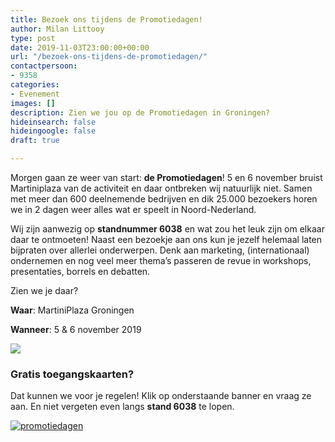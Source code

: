```yaml
---
title: Bezoek ons tijdens de Promotiedagen!
author: Milan Littooy
type: post
date: 2019-11-03T23:00:00+00:00
url: "/bezoek-ons-tijdens-de-promotiedagen/"
contactpersoon:
- 9358
categories:
- Evenement
images: []
description: Zien we jou op de Promotiedagen in Groningen?
hideinsearch: false
hideingoogle: false
draft: true

---
```

Morgen gaan ze weer van start: **de Promotiedagen**! 5 en 6 november bruist Martiniplaza van de activiteit en daar ontbreken wij natuurlijk niet. Samen met meer dan 600 deelnemende bedrijven en dik 25.000 bezoekers horen we in 2 dagen weer alles wat er speelt in Noord-Nederland.

Wij zijn aanwezig op **standnummer 6038** en wat zou het leuk zijn om elkaar daar te ontmoeten! Naast een bezoekje aan ons kun je jezelf helemaal laten bijpraten over allerlei onderwerpen. Denk aan marketing, (internationaal) ondernemen en nog veel meer thema’s passeren de revue in workshops, presentaties, borrels en debatten.

Zien we je daar?

**Waar**: MartiniPlaza Groningen

**Wanneer**: 5 & 6 november 2019

![](https://res.cloudinary.com/callvoip/image/upload/v1572879992/b0476ab8-90c8-4fad-b29c-0d7f465b177d-original_nvwlfz.jpg)

### Gratis toegangskaarten?

Dat kunnen we voor je regelen! Klik op onderstaande banner en vraag ze aan. En niet vergeten even langs **stand 6038** te lopen. 

<a href="https://www.promotiedagen.nl/toegangskaart/callvoip/" target="_blank"><img src="https://res.cloudinary.com/callvoip/image/upload/v1556647042/emailbanner1.png" alt="promotiedagen" /></a>